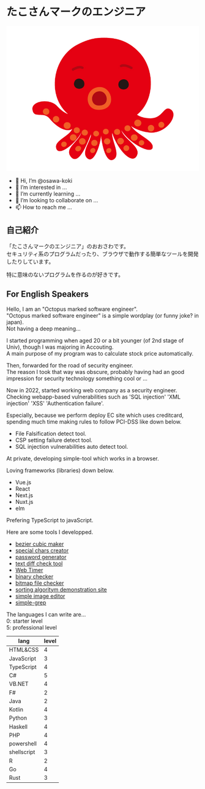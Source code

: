 # たこさんマークのエンジニア

![たこさん](/property/タコ.jpg)  

- 👋 Hi, I’m @osawa-koki
- 👀 I’m interested in ...
- 🌱 I’m currently learning ...
- 💞️ I’m looking to collaborate on ...
- 📫 How to reach me ...

## 自己紹介

「たこさんマークのエンジニア」のおおさわです。  
セキュリティ系のプログラムだったり、ブラウザで動作する簡単なツールを開発したりしています。  

特に意味のないプログラムを作るのが好きです。  

## For English Speakers

Hello, I am an "Octopus marked software engineer".  
"Octopus marked software engineer" is a simple wordplay (or funny joke? in japan).  
Not having a deep meaning...  

I started programming when aged 20 or a bit younger (of 2nd stage of Univ), though I was majoring in Accouting.  
A main purpose of my program was to calculate stock price automatically.  

Then, forwarded for the road of security engineer.  
The reason I took that way was obscure, probably having had an good impression for security technology something cool or ...  

Now in 2022, started working web company as a security engineer.  
Checking webapp-based vulnerabilities such as 'SQL injection' 'XML injection' 'XSS' 'Authentication failure'.

Especially, because we perform deploy EC site which uses creditcard,  spending much time making rules to follow PCI-DSS like down below.  

- File Falsification detect tool.
- CSP setting failure detect tool.
- SQL injection vulnerabilities auto detect tool.

At private, developing simple-tool which works in a browser.  

Loving frameworks (libraries) down below.

- Vue.js
- React
- Next.js
- Nuxt.js
- elm

Prefering TypeScript to javaScript.  

Here are some tools I developped.  

- [bezier cubic maker](https://osawa-koki.github.io/bezier-maker.js/)
- [special chars creator](https://osawa-koki.github.io/special-char.ts/)
- [password generator](https://osawa-koki.github.io/password-generator.elm/)
- [text diff check tool](https://osawa-koki.github.io/diff.js/)
- [Web Timer](https://osawa-koki.github.io/Web-Timer/)
- [binary checker](https://osawa-koki.github.io/binarySheet.ts/)
- [bitmap file checker](https://osawa-koki.github.io/BitmapSheet.ts/)
- [sorting algoritym demonstration site](https://osawa-koki.github.io/sorter-demo.ts/)
- [simple image editor](https://osawa-koki.github.io/simple-image-manipulator.ts/)
- [simple-grep](https://osawa-koki.github.io/simple-grep.ts/)

The languages I can write are...  
0: starter level  
5: professional level

| lang | level |
| ---- | ---- |
| HTML&CSS | 4 |
| JavaScript | 3 |
| TypeScript | 4 |
| C# | 5 |
| VB.NET | 4 |
| F# | 2 |
| Java | 2 |
| Kotlin | 4 |
| Python | 3 |
| Haskell | 4 |
| PHP | 4 |
| powershell | 4 |
| shellscript | 3 |
| R | 2 |
| Go | 4 |
| Rust | 3 |
